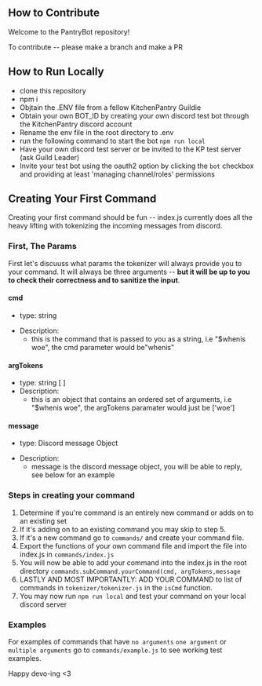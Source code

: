 ## How to Contribute

Welcome to the PantryBot repository!

To contribute -- please make a branch and make a PR

## How to Run Locally
* clone this repository
* npm i
* Objtain the .ENV file from a fellow KitchenPantry Guildie
* Obtain your own BOT_ID by creating your own discord test bot through the KitchenPantry discord account
* Rename the env file in the root directory to .env
* run the following command to start the bot `npm run local`
* Have your own discord test server or be invited to the KP test server (ask Guild Leader)
* Invite your test bot using the oauth2 option by clicking the `bot` checkbox and providing at least 'managing channel/roles' permissions

## Creating Your First Command

Creating your first command should be fun -- index.js currently does all the heavy lifting with
tokenizing the incoming messages from discord.

### First, The Params
First let's discuuss what params the tokenizer will always provide you to your command. It will always be three arguments -- **but it will be up to you to check their correctness and to sanitize the input**.

#### cmd
- type: string
* Description:
  * this is the command that is passed to you as a string, i.e "$whenis woe", the cmd parameter would be"whenis"
#### argTokens
- type: string [ ]
- Description:
  - this is an object that contains an ordered set of arguments, i.e "$whenis woe", the argTokens paramater would just be ['woe']
#### message
- type: Discord message Object
* Description:
  *  message is the discord message object, you will be able to reply, see below for an example

### Steps in creating your command
1. Determine if you're command is an entirely new command or adds on to an existing set
2. If it's adding on to an existing command you may skip to step 5.
3. If it's a new command go to `commands/` and create your command file.
4. Export the functions of your own command file and import the file into index.js in `commands/index.js`
5. You will now be able to add your command into the index.js in the root directory `commands.subCommand.yourCommand(cmd, argTokens,message`
6. LASTLY AND MOST IMPORTANTLY: ADD YOUR COMMAND to list of commands in `tokenizer/tokenizer.js` in the `isCmd` function.
7. You may now run `npm run local` and test your command on your local discord server

### Examples

For examples of commands that have `no arguments` `one argument` or `multiple arguments` go to `commands/example.js` to see working test examples.

Happy devo-ing <3